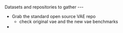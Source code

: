 Datasets and repositories to gather ---

* Grab the standard open source VAE repo
  * check original vae and the new vae benchmarks
*